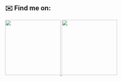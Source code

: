 ## ✉️ Find me on:
<div>
<a href="https://github.com/thiagosctto">
<img loading="lazy" height="180em" src="https://github-readme-stats.vercel.app/api/top-langs/?username=thiagosctto&layout=compact&langs_count=7&theme=dracula"/>
<img loading="lazy" height="180em" src="https://github-readme-stats.vercel.app/api?username=thiagosctto&show_icons=true&theme=dracula&include_all_commits=true&count_private=true"/>
</div>
